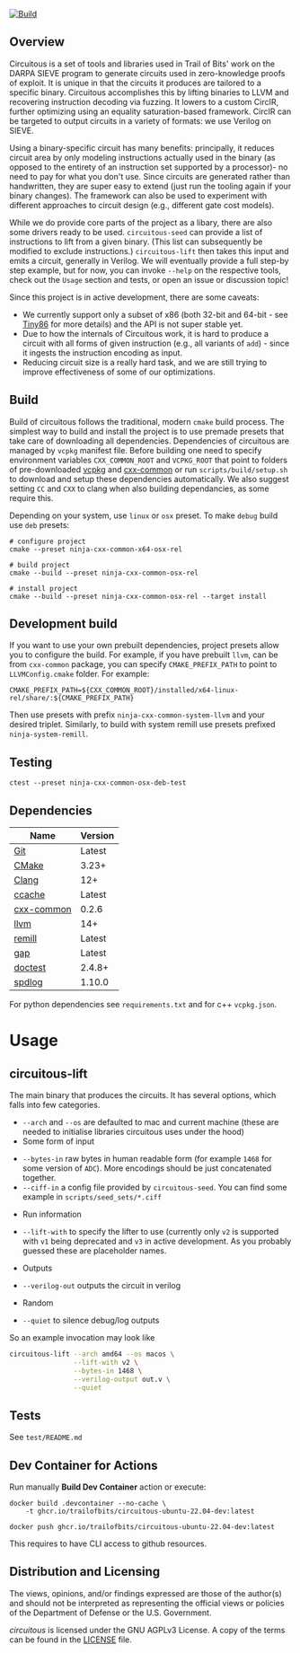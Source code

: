 [![Build](https://github.com/trailofbits/circuitous/actions/workflows/build.yml/badge.svg)](https://github.com/trailofbits/circuitous/actions/workflows/build.yml)

## Overview

Circuitous is a set of tools and libraries used in Trail of Bits' work on the DARPA SIEVE program 
to generate circuits used in zero-knowledge proofs of exploit. It is unique in that 
the circuits it produces are tailored to a specific binary. Circuitous accomplishes this 
by lifting binaries to LLVM and recovering instruction decoding via fuzzing. 
It lowers to a custom CircIR, further optimizing using an equality saturation-based framework. 
CircIR can be targeted to output circuits in a variety of formats: we use Verilog on SIEVE.

Using a binary-specific circuit has many benefits: principally, it reduces circuit area 
by only modeling instructions actually used in the binary
(as opposed to the entirety of an instruction set supported by a processor)- 
no need to pay for what you don't use. 
Since circuits are generated rather than handwritten, they are super easy to extend (just run
the tooling again if your binary changes). The framework can also be used to
experiment with different approaches to circuit design (e.g., different gate cost models).

While we do provide core parts of the project as a libary, there are also some
drivers ready to be used. `circuitous-seed` can provide a list of instructions
to lift from a given binary. (This list can subsequently be modified to exclude instructions.)
`circuitous-lift` then takes this input and emits a circuit, generally in Verilog. 
We will eventually provide a full step-by step example, but for now, you can invoke `--help` on the
respective tools, check out the `Usage` section and tests, or open an issue or discussion topic!

Since this project is in active development, there are some caveats:
 * We currently support only a subset of x86 (both 32-bit and 64-bit - 
   see [Tiny86](https://github.com/trailofbits/sholva) for more details)
   and the API is not super stable yet.
 * Due to how the internals of Circuitous work, it is hard to produce a circuit with
   all forms of given instruction (e.g., all variants of `add`) - since it ingests the
   instruction encoding as input.
 * Reducing circuit size is a really hard task, and we are still trying to
   improve effectiveness of some of our optimizations. 


## Build
Build of circuitous follows the traditional, modern `cmake` build process.
The simplest way to build and install the project is to use premade presets that take care of downloading all dependencies.
Dependencies of circuitous are managed by `vcpkg` manifest file.
Before building one need to specify environment variables `CXX_COMMON_ROOT` and `VCPKG_ROOT` that point to folders of pre-downloaded [vcpkg](https://github.com/microsoft/vcpkg) and [cxx-common](https://github.com/lifting-bits/cxx-common/tree/port-files) or
run `scripts/build/setup.sh` to download and setup these dependencies automatically. We also suggest setting `CC` and `CXX` to clang when also building dependancies, as some require this.

Depending on your system, use `linux` or `osx` preset.  To make `debug` build use `deb` presets:

```
# configure project
cmake --preset ninja-cxx-common-x64-osx-rel

# build project
cmake --build --preset ninja-cxx-common-osx-rel

# install project
cmake --build --preset ninja-cxx-common-osx-rel --target install
```

## Development build

If you want to use your own prebuilt dependencies, project presets allow you to configure the build.
For example, if you have prebuilt `llvm`, can be from `cxx-common` package, you can specify `CMAKE_PREFIX_PATH` to point to `LLVMConfig.cmake` folder.  For example:

```
CMAKE_PREFIX_PATH=${CXX_COMMON_ROOT}/installed/x64-linux-rel/share/:${CMAKE_PREFIX_PATH}
```

Then use presets with prefix `ninja-cxx-common-system-llvm` and your desired triplet. Similarly, to build with system remill use presets prefixed `ninja-system-remill`.

## Testing

```
ctest --preset ninja-cxx-common-osx-deb-test
```

## Dependencies

| Name | Version |
| ---- | ------- |
| [Git](https://git-scm.com/) | Latest |
| [CMake](https://cmake.org/) | 3.23+ |
| [Clang](http://clang.llvm.org/) | 12+ |
| [ccache](https://ccache.dev/) | Latest |
| [cxx-common](https://github.com/lifting-bits/cxx-common) | 0.2.6 |
| [llvm](https://github.com/lifting-bits/cxx-common) | 14+ |
| [remill](https://github.com/lifting-bits/remill) | Latest |
| [gap](https://github.com/lifting-bits/gap) | Latest |
| [doctest](https://github.com/doctest/doctest) | 2.4.8+ |
| [spdlog](https://github.com/gabime/spdlog) | 1.10.0 |

For python dependencies see `requirements.txt` and for c++ `vcpkg.json`.


# Usage

## circuitous-lift

The main binary that produces the circuits. It has several options, which falls
into few categories.
 * `--arch` and `--os` are defaulted to mac and current machine (these are
   needed to initialise libraries circuitous uses under the hood)
 * Some form of input
  - `--bytes-in` raw bytes in human readable form (for example `1468` for some
    version of `ADC`). More encodings should be just concatenated together.
  - `--ciff-in` a config file provided by `circuitous-seed`. You can find some
    example in `scripts/seed_sets/*.ciff`
 * Run information
  - `--lift-with` to specify the lifter to use (currently only `v2` is supported
    with `v1` being deprecated and `v3` in active development. As you probably
    guessed these are placeholder names.
 * Outputs
  - `--verilog-out` outputs the circuit in verilog
 * Random
  - `--quiet` to silence debug/log outputs

So an example invocation may look like
```bash
circuitous-lift --arch amd64 --os macos \
                --lift-with v2 \
                --bytes-in 1468 \
                --verilog-output out.v \
                --quiet
```

## Tests

See `test/README.md`

## Dev Container for Actions

Run manually __Build Dev Container__ action or execute:

```
docker build .devcontainer --no-cache \
    -t ghcr.io/trailofbits/circuitous-ubuntu-22.04-dev:latest
```

```
docker push ghcr.io/trailofbits/circuitous-ubuntu-22.04-dev:latest
```

This requires to have CLI access to github resources.

## Distribution and Licensing

The views, opinions, and/or findings expressed are those of the author(s) and
should not be interpreted as representing the official views or policies of the
Department of Defense or the U.S. Government.

*circuitous* is licensed under the GNU AGPLv3 License. A copy of the terms can
be found in the [LICENSE](./LICENSE) file.
